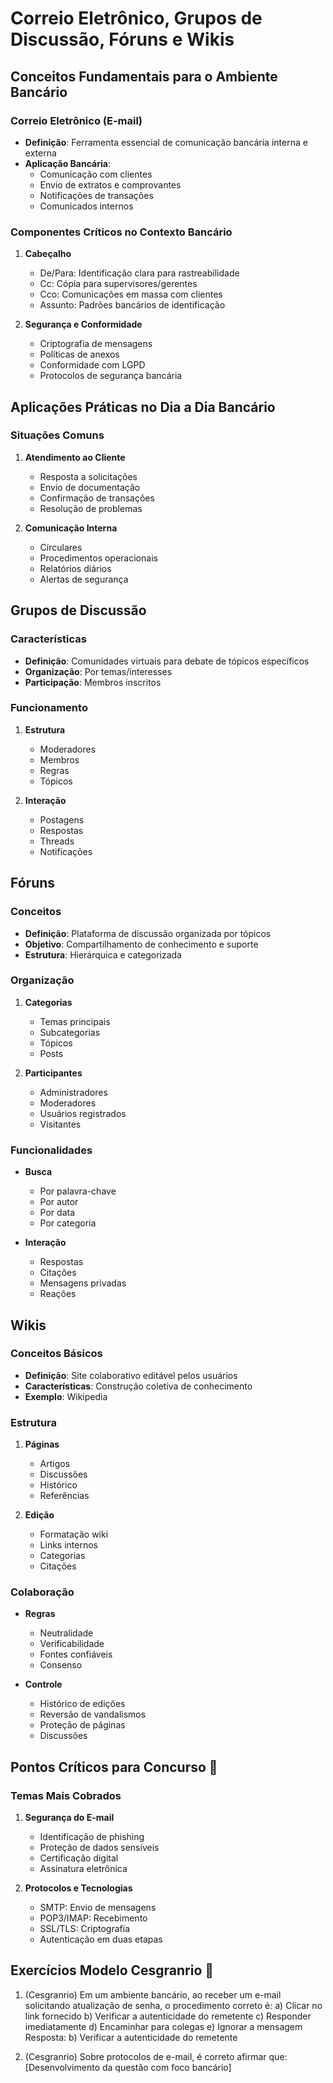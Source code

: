 # Correio Eletrônico, Grupos de Discussão, Fóruns e Wikis

## Conceitos Fundamentais para o Ambiente Bancário

### Correio Eletrônico (E-mail)
- **Definição**: Ferramenta essencial de comunicação bancária interna e externa
- **Aplicação Bancária**: 
  - Comunicação com clientes
  - Envio de extratos e comprovantes
  - Notificações de transações
  - Comunicados internos

### Componentes Críticos no Contexto Bancário
1. **Cabeçalho**
   - De/Para: Identificação clara para rastreabilidade
   - Cc: Cópia para supervisores/gerentes
   - Cco: Comunicações em massa com clientes
   - Assunto: Padrões bancários de identificação

2. **Segurança e Conformidade**
   - Criptografia de mensagens
   - Políticas de anexos
   - Conformidade com LGPD
   - Protocolos de segurança bancária

## Aplicações Práticas no Dia a Dia Bancário

### Situações Comuns
1. **Atendimento ao Cliente**
   - Resposta a solicitações
   - Envio de documentação
   - Confirmação de transações
   - Resolução de problemas

2. **Comunicação Interna**
   - Circulares
   - Procedimentos operacionais
   - Relatórios diários
   - Alertas de segurança

## Grupos de Discussão

### Características
- **Definição**: Comunidades virtuais para debate de tópicos específicos
- **Organização**: Por temas/interesses
- **Participação**: Membros inscritos

### Funcionamento
1. **Estrutura**
   - Moderadores
   - Membros
   - Regras
   - Tópicos

2. **Interação**
   - Postagens
   - Respostas
   - Threads
   - Notificações

## Fóruns

### Conceitos
- **Definição**: Plataforma de discussão organizada por tópicos
- **Objetivo**: Compartilhamento de conhecimento e suporte
- **Estrutura**: Hierárquica e categorizada

### Organização
1. **Categorias**
   - Temas principais
   - Subcategorias
   - Tópicos
   - Posts

2. **Participantes**
   - Administradores
   - Moderadores
   - Usuários registrados
   - Visitantes

### Funcionalidades
- **Busca**
  - Por palavra-chave
  - Por autor
  - Por data
  - Por categoria

- **Interação**
  - Respostas
  - Citações
  - Mensagens privadas
  - Reações

## Wikis

### Conceitos Básicos
- **Definição**: Site colaborativo editável pelos usuários
- **Características**: Construção coletiva de conhecimento
- **Exemplo**: Wikipedia

### Estrutura
1. **Páginas**
   - Artigos
   - Discussões
   - Histórico
   - Referências

2. **Edição**
   - Formatação wiki
   - Links internos
   - Categorias
   - Citações

### Colaboração
- **Regras**
  - Neutralidade
  - Verificabilidade
  - Fontes confiáveis
  - Consenso

- **Controle**
  - Histórico de edições
  - Reversão de vandalismos
  - Proteção de páginas
  - Discussões

## Pontos Críticos para Concurso 🎯

### Temas Mais Cobrados
1. **Segurança do E-mail**
   - Identificação de phishing
   - Proteção de dados sensíveis
   - Certificação digital
   - Assinatura eletrônica

2. **Protocolos e Tecnologias**
   - SMTP: Envio de mensagens
   - POP3/IMAP: Recebimento
   - SSL/TLS: Criptografia
   - Autenticação em duas etapas

## Exercícios Modelo Cesgranrio 📝

1. (Cesgranrio) Em um ambiente bancário, ao receber um e-mail solicitando atualização de senha, o procedimento correto é:
   a) Clicar no link fornecido
   b) Verificar a autenticidade do remetente
   c) Responder imediatamente
   d) Encaminhar para colegas
   e) Ignorar a mensagem
   Resposta: b) Verificar a autenticidade do remetente

2. (Cesgranrio) Sobre protocolos de e-mail, é correto afirmar que:
   [Desenvolvimento da questão com foco bancário]